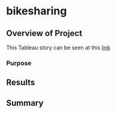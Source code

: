 # bikesharing

## Overview of Project
This Tableau story can be seen at this [link](https://public.tableau.com/app/profile/robelio.medina.vasquez/viz/Module14Challenge_16434984085040/Overview?publish=yes)

### Purpose

## Results

###

###

###

###

###

###

###

## Summary





